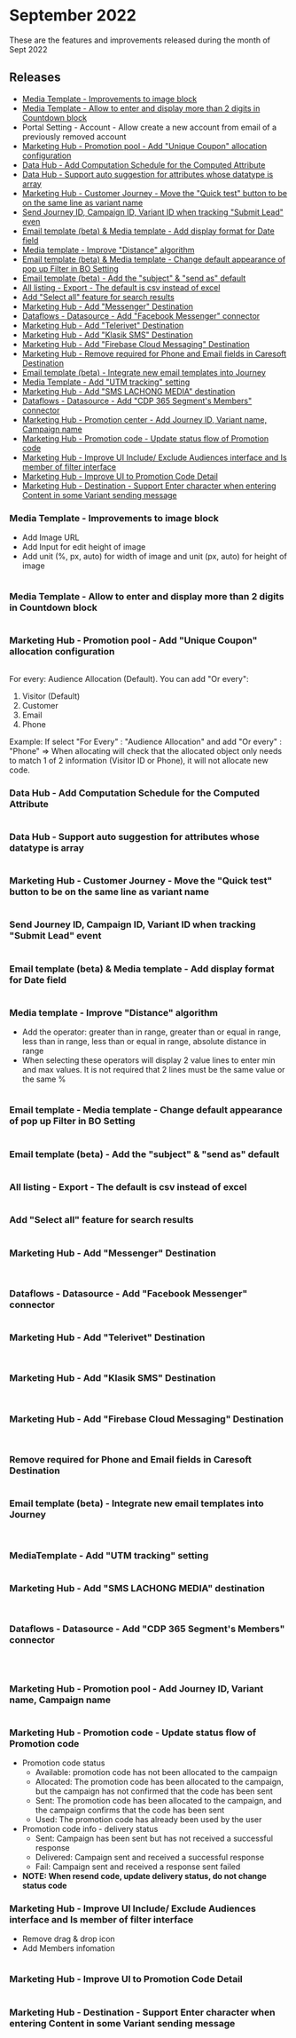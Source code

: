 # September 2022

These are the features and improvements released during the month of Sept 2022

## Releases

* [Media Template - Improvements to image block ](september-2022.md#media-template-improvements-to-image-block)
* [Media Template - Allow to enter and display more than 2 digits in Countdown block](september-2022.md#media-template-allow-to-enter-and-display-more-than-2-digits-in-countdown-block)
* Portal Setting - Account - Allow create a new account from email of a previously removed account
* [Marketing Hub - Promotion pool - Add "Unique Coupon" allocation configuration](september-2022.md#marketing-hub-promotion-pool-add-unique-coupon-allocation-configuration)
* [Data Hub - Add Computation Schedule for the Computed Attribute](september-2022.md#data-hub-add-computation-schedule-for-the-computed-attribute)
* [Data Hub - Support auto suggestion for attributes whose datatype is array](september-2022.md#data-hub-support-auto-suggestion-for-attributes-whose-datatype-is-array)
* [Marketing Hub - Customer Journey - Move the "Quick test" button to be on the same line as variant name](september-2022.md#marketing-hub-customer-journey-move-the-quick-test-button-to-be-on-the-same-line-as-variant-name)
* [Send Journey ID, Campaign ID, Variant ID when tracking "Submit Lead" even](september-2022.md#send-journey-id-campaign-id-variant-id-when-tracking-submit-lead-event)
* [Email template (beta) & Media template - Add display format for Date field](september-2022.md#media-template-add-display-format-for-date-field)
* [Media template - Improve "Distance" algorithm](september-2022.md#media-template-improve-distance-algorithm)
* [Email template (beta) & Media template - Change default appearance of pop up Filter in BO Setting](september-2022.md#media-template-add-display-format-for-date-field)
* [Email template (beta) - Add the "subject" & "send as" default](september-2022.md#email-template-beta-add-the-subject-and-send-as-default)
* [All listing - Export - The default is csv instead of excel](september-2022.md#all-listing-export-the-default-is-csv-instead-of-excel)
* [Add "Select all" feature for search results](september-2022.md#add-select-all-feature-for-search-results)
* [Marketing Hub - Add "Messenger" Destination](september-2022.md#marketing-hub-add-messenger-destination)
* [Dataflows - Datasource - Add "Facebook Messenger" connector](september-2022.md#dataflows-datasource-add-facebook-messenger-connector)
* [Marketing Hub - Add "Telerivet" Destination](september-2022.md#marketing-hub-add-telerivet-destination)
* [Marketing Hub - Add "Klasik SMS" Destination](september-2022.md#marketing-hub-add-klasik-sms-destination)
* [Marketing Hub - Add "Firebase Cloud Messaging" Destination](september-2022.md#marketing-hub-add-firebase-cloud-messaging-destination)
* [Marketing Hub - Remove required for Phone and Email fields in Caresoft Destination](september-2022.md#remove-required-for-phone-and-email-fields-in-caresoft-destination)
* [Email template (beta) - Integrate new email templates into Journey](september-2022.md#email-template-beta-integrate-new-email-templates-into-journey)
* [Media Template - Add "UTM tracking" setting](september-2022.md#mediatemplate-add-utm-tracking-setting)
* [Marketing Hub - Add "SMS LACHONG MEDIA" destination](september-2022.md#marketing-hub-add-lac-hong-destination)
* [Dataflows - Datasource - Add "CDP 365 Segment's Members" connector](september-2022.md#dataflows-datasource-add-cdp-365-segments-members-connector)
* [Marketing Hub - Promotion center - Add Journey ID, Variant name, Campaign name](september-2022.md#marketing-hub-promotion-center-add-journey-id-variant-name-campaign-name)
* [Marketing Hub - Promotion code - Update status flow of Promotion code](september-2022.md#marketing-hub-promotion-code-update-status-flow-of-promotion-code)
* [Marketing Hub - Improve UI Include/ Exclude Audiences interface and Is member of filter interface](september-2022.md#marketing-hub-improve-ui-include-exclude-audiences-interface-and-is-member-of-filter-interface)
* [Marketing Hub - Improve UI to Promotion Code Detail](september-2022.md#marketing-hub-improve-ui-to-promotion-code-detail)
* [Marketing Hub - Destination - Support Enter character when entering Content in some Variant sending message](september-2022.md#marketing-hub-destination-support-enter-character-when-entering-content-in-some-variant-sending-mess)

### Media Template - Improvements to image block&#x20;

* Add Image URL
* Add Input for edit height of image
* Add unit (%, px, auto) for width of image and unit (px, auto) for height of image

<figure><img src="../../../.gitbook/assets/image (1506).png" alt=""><figcaption></figcaption></figure>

### Media Template - Allow to enter and display more than 2 digits in Countdown block

<figure><img src="../../../.gitbook/assets/image (2425).png" alt=""><figcaption></figcaption></figure>

### Marketing Hub - Promotion pool - Add "Unique Coupon" allocation configuration

<figure><img src="../../../.gitbook/assets/image (2312).png" alt=""><figcaption></figcaption></figure>

For every: Audience Allocation (Default). You can add "Or every":

1. Visitor (Default)
2. Customer
3. Email
4. Phone&#x20;

Example: If select "For Every" : "Audience Allocation" and add "Or every" : "Phone" => When allocating will check that the allocated object only needs to match 1 of 2 information (Visitor ID or Phone), it will not allocate new code.

### Data Hub - Add Computation Schedule for the Computed Attribute

<figure><img src="../../../.gitbook/assets/image (859).png" alt=""><figcaption></figcaption></figure>

### Data Hub - Support auto suggestion for attributes whose datatype is array

<figure><img src="../../../.gitbook/assets/image (1544).png" alt=""><figcaption></figcaption></figure>

### Marketing Hub - Customer Journey - Move the "Quick test" button to be on the same line as variant name

<figure><img src="../../../.gitbook/assets/image (2303).png" alt=""><figcaption></figcaption></figure>

### Send Journey ID, Campaign ID, Variant ID when tracking "Submit Lead" event

<figure><img src="../../../.gitbook/assets/image (2360).png" alt=""><figcaption></figcaption></figure>

### Email template (beta) & Media template - Add display format for Date field

<figure><img src="../../../.gitbook/assets/image (403).png" alt=""><figcaption></figcaption></figure>

### Media template - Improve "Distance" algorithm

* Add the operator: greater than in range, greater than or equal in range, less than in range, less than or equal in range, absolute distance in range
* When selecting these operators will display 2 value lines to enter min and max values. It is not required that 2 lines must be the same value or the same %

<figure><img src="../../../.gitbook/assets/image (2061).png" alt=""><figcaption></figcaption></figure>

### Email template - Media template - Change default appearance of pop up Filter in BO Setting

<figure><img src="../../../.gitbook/assets/image (811).png" alt=""><figcaption></figcaption></figure>

### Email template (beta) - Add the "subject" & "send as" default

<figure><img src="../../../.gitbook/assets/image (2320).png" alt=""><figcaption></figcaption></figure>

### All listing - Export - The default is csv instead of excel

<figure><img src="../../../.gitbook/assets/image (1875).png" alt=""><figcaption></figcaption></figure>

### Add "Select all" feature for search results

<figure><img src="../../../.gitbook/assets/image (2156).png" alt=""><figcaption></figcaption></figure>

### Marketing Hub - Add "Messenger" Destination

<figure><img src="../../../.gitbook/assets/image (1454).png" alt=""><figcaption></figcaption></figure>

<figure><img src="../../../.gitbook/assets/image (567).png" alt=""><figcaption></figcaption></figure>

### Dataflows - Datasource - Add "Facebook Messenger" connector

<figure><img src="../../../.gitbook/assets/image (2590).png" alt=""><figcaption></figcaption></figure>

### Marketing Hub - Add "Telerivet" Destination

<figure><img src="../../../.gitbook/assets/image (513).png" alt=""><figcaption></figcaption></figure>

<figure><img src="../../../.gitbook/assets/image (1201).png" alt=""><figcaption></figcaption></figure>

### Marketing Hub - Add "Klasik SMS" Destination

<figure><img src="../../../.gitbook/assets/image (564).png" alt=""><figcaption></figcaption></figure>

<figure><img src="../../../.gitbook/assets/image (1058).png" alt=""><figcaption></figcaption></figure>

### Marketing Hub - Add "Firebase Cloud Messaging" Destination

<figure><img src="../../../.gitbook/assets/image (1537).png" alt=""><figcaption></figcaption></figure>

<figure><img src="../../../.gitbook/assets/image (487).png" alt=""><figcaption></figcaption></figure>

### Remove required for Phone and Email fields in Caresoft Destination

<figure><img src="../../../.gitbook/assets/image (1038).png" alt=""><figcaption></figcaption></figure>

### Email template (beta) - Integrate new email templates into Journey

<figure><img src="../../../.gitbook/assets/image (1488).png" alt=""><figcaption></figcaption></figure>

<figure><img src="../../../.gitbook/assets/image (1286).png" alt=""><figcaption></figcaption></figure>

### MediaTemplate - Add "UTM tracking" setting

<figure><img src="../../../.gitbook/assets/image (565).png" alt=""><figcaption></figcaption></figure>

### Marketing Hub - Add "SMS LACHONG MEDIA" destination

<figure><img src="../../../.gitbook/assets/image (2068).png" alt=""><figcaption></figcaption></figure>

<figure><img src="../../../.gitbook/assets/image (2067).png" alt=""><figcaption></figcaption></figure>

### Dataflows - Datasource - Add "CDP 365 Segment's Members" connector

<figure><img src="../../../.gitbook/assets/image (1484).png" alt=""><figcaption></figcaption></figure>

<figure><img src="../../../.gitbook/assets/image (2278).png" alt=""><figcaption></figcaption></figure>

<figure><img src="../../../.gitbook/assets/image (738).png" alt=""><figcaption></figcaption></figure>

### Marketing Hub - Promotion pool - Add Journey ID, Variant name, Campaign name

<figure><img src="../../../.gitbook/assets/image (1950).png" alt=""><figcaption></figcaption></figure>



### Marketing Hub - Promotion code - Update status flow of Promotion code

* Promotion code status
  * Available: promotion code has not been allocated to the campaign
  * Allocated: The promotion code has been allocated to the campaign, but the campaign has not confirmed that the code has been sent
  * Sent: The promotion code has been allocated to the campaign, and the campaign confirms that the code has been sent
  * Used: The promotion code has already been used by the user
* Promotion code info - delivery status
  * Sent: Campaign has been sent but has not received a successful response
  * Delivered: Campaign sent and received a successful response
  * Fail: Campaign sent and received a response sent failed
* **NOTE: When resend code, update delivery status, do not change status code**

### Marketing Hub - Improve UI Include/ Exclude Audiences interface and Is member of filter interface

* Remove drag & drop icon
* Add Members infomation

<figure><img src="../../../.gitbook/assets/image (2087).png" alt=""><figcaption></figcaption></figure>

### Marketing Hub - Improve UI to Promotion Code Detail

<figure><img src="../../../.gitbook/assets/image (2219).png" alt=""><figcaption></figcaption></figure>

### Marketing Hub - Destination - Support Enter character when entering Content in some Variant sending message

<figure><img src="../../../.gitbook/assets/image (1433).png" alt=""><figcaption></figcaption></figure>
